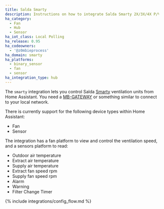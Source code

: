 ```yaml
---
title: Salda Smarty
description: Instructions on how to integrate Salda Smarty 2X/3X/4X P/V ventilation systems into Home Assistant.
ha_category:
  - Fan
  - Hub
  - Sensor
ha_iot_class: Local Polling
ha_release: 0.95
ha_codeowners:
  - '@z0mbieprocess'
ha_domain: smarty
ha_platforms:
  - binary_sensor
  - fan
  - sensor
ha_integration_type: hub
---
```


The `smarty` integration lets you control Salda [Smarty](http://www.salda.lt/en/products/category/compact-counter-flow-units) ventilation units from Home Assistant. You need a [MB-GATEWAY](http://www.salda.lt/en/products/item/5637227077) or something similar to connect to your local network.

There is currently support for the following device types within Home Assistant:

- Fan
- Sensor

The integration has a fan platform to view and control the ventilation speed, and a sensors platform to read:

- Outdoor air temperature
- Extract air temperature
- Supply air temperature
- Extract fan speed rpm
- Supply fan speed rpm
- Alarm
- Warning
- Filter Change Timer

{% include integrations/config_flow.md %}
